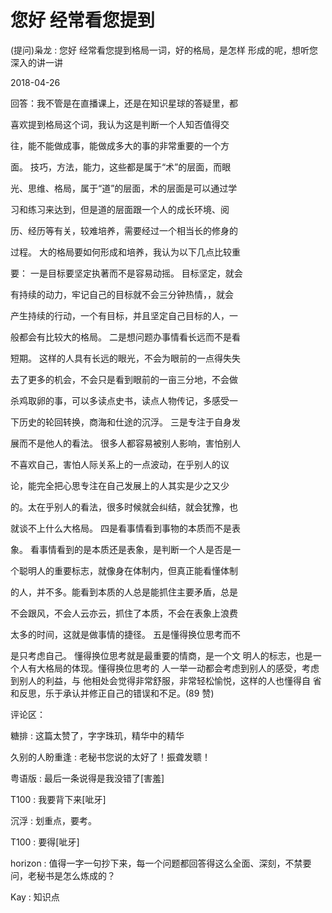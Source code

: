 # 您好 经常看您提到

(提问)枭龙 : 您好 经常看您提到格局一词，好的格局，是怎样 形成的呢，想听您深入的讲一讲

2018-04-26

回答：我不管是在直播课上，还是在知识星球的答疑里，都

喜欢提到格局这个词，我认为这是判断一个人知否值得交

往，能不能做成事，能做成多大的事的非常重要的一个方

面。 技巧，方法，能力，这些都是属于“术”的层面，而眼

光、思维、格局，属于“道”的层面，术的层面是可以通过学

习和练习来达到，但是道的层面跟一个人的成长环境、阅

历、经历等有关，较难培养，需要经过一个相当长的修身的

过程。 大的格局要如何形成和培养，我认为以下几点比较重

要： 一是目标要坚定执著而不是容易动摇。 目标坚定，就会

有持续的动力，牢记自己的目标就不会三分钟热情，，就会

产生持续的行动，一个有目标，并且坚定自己目标的人，一

般都会有比较大的格局。 二是想问题办事情看长远而不是看

短期。 这样的人具有长远的眼光，不会为眼前的一点得失失

去了更多的机会，不会只是看到眼前的一亩三分地，不会做

杀鸡取卵的事，可以多读点史书，读点人物传记，多感受一

下历史的轮回转换，商海和仕途的沉浮。 三是专注于自身发

展而不是他人的看法。 很多人都容易被别人影响，害怕别人

不喜欢自己，害怕人际关系上的一点波动，在乎别人的议

论，能完全把心思专注在自己发展上的人其实是少之又少

的。太在乎别人的看法，很多时候就会纠结，就会犹豫，也

就谈不上什么大格局。 四是看事情看到事物的本质而不是表

象。 看事情看到的是本质还是表象，是判断一个人是否是一

个聪明人的重要标志，就像身在体制内，但真正能看懂体制

的人，并不多。能看到本质的人总是能抓住主要矛盾，总是

不会跟风，不会人云亦云，抓住了本质，不会在表象上浪费

太多的时间，这就是做事情的捷径。 五是懂得换位思考而不

是只考虑自己。 懂得换位思考就是最重要的情商，是一个文 明人的标志，也是一个人有大格局的体现。懂得换位思考的 人一举一动都会考虑到别人的感受，考虑到别人的利益，与 他相处会觉得非常舒服，非常轻松愉悦，这样的人也懂得自 省和反思，乐于承认并修正自己的错误和不足。(89 赞)

评论区：

糖排 : 这篇太赞了，字字珠玑，精华中的精华

久别的人盼重逢 : 老秘书您说的太好了！振聋发聩！

粤语版 : 最后一条说得是我没错了[害羞]

T100 : 我要背下来[呲牙]

沉浮 : 划重点，要考。

T100 : 要得[呲牙]

horizon : 值得一字一句抄下来，每一个问题都回答得这么全面、深刻，不禁要问，老秘书是怎么炼成的？

Kay : 知识点